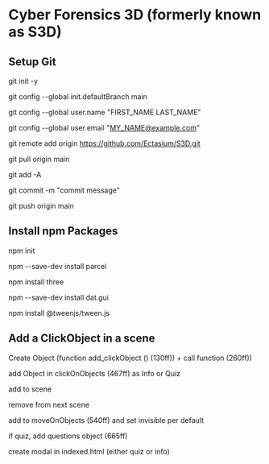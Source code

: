 # Cyber Forensics 3D (formerly known as S3D) 


## Setup Git

git init -y

git config --global init.defaultBranch main

git config --global user.name "FIRST_NAME LAST_NAME"

git config --global user.email "MY_NAME@example.com"

git remote add origin https://github.com/Ectasium/S3D.git

git pull origin main 

git add -A

git commit -m "commit message"

git push origin main 


## Install npm Packages

npm init

npm --save-dev install parcel

npm install three

npm --save-dev install dat.gui

npm install @tweenjs/tween.js


## Add a ClickObject in a scene

Create Object (function add_clickObject () (130ff)) + call function (260ff))

add Object in clickOnObjects (467ff) as Info or Quiz

add to scene

remove from next scene

add to moveOnObjects (540ff) and set invisible per default

if quiz, add questions object (665ff)

create modal in indexed.html (either quiz or info)


